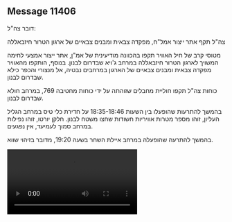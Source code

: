 ## Message 11406

דובר צה"ל:

צה"ל תקף אתר ייצור אמל"ח, מפקדה צבאית ומבנים צבאיים של ארגון הטרור חיזבאללה

מטוסי קרב של חיל האוויר תקפו בהכוונה מודיעינית של אמ"ן, אתר ייצור אמצעי לחימה המשויך לארגון הטרור חיזבאללה במרחב ג'ויא שבדרום לבנון.
בנוסף, הותקפו מהאוויר מפקדה צבאית ומבנים צבאיים של הארגון במרחבים נבטיה, אל מנצורי והכפר כילא שבדרום לבנון.

כוחות צה"ל תקפו חוליית מחבלים שזוהתה על ידי כוחות מחטיבה 769, במרחב חולא שבדרום לבנון.

בהמשך להתרעות שהופעלו בין השעות 18:35-18:46 על חדירת כלי טיס במרחב הגליל העליון, זוהו מספר מטרות אוויריות חשודות שחצו משטח לבנון. חלקן יורטו, זוהו נפילות במרחב סמוך לעמיעד, אין נפגעים.

בהמשך להתרעה שהופעלה במרחב איילת השחר בשעה 19:20, מדובר בזיהוי שווא.

![Video](https://data.iron-swords.co.il/2024/September/10/11406/11406_media.mp4)
